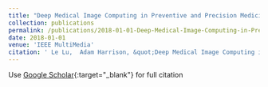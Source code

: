 ```yaml
---
title: "Deep Medical Image Computing in Preventive and Precision Medicine"
collection: publications
permalink: /publications/2018-01-01-Deep-Medical-Image-Computing-in-Preventive-and-Precision-Medicine
date: 2018-01-01
venue: 'IEEE MultiMedia'
citation: ' Le Lu,  Adam Harrison, &quot;Deep Medical Image Computing in Preventive and Precision Medicine.&quot; IEEE MultiMedia, 2018.'
---
```

Use [Google Scholar](https://scholar.google.com/scholar?q=Deep+Medical+Image+Computing+in+Preventive+and+Precision+Medicine){:target="_blank"} for full citation